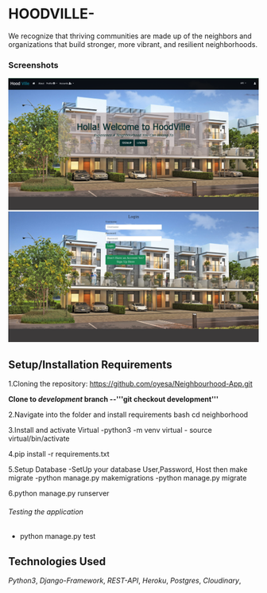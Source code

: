 # HOODVILLE- 
We recognize that thriving communities are made up of the neighbors and organizations that build stronger, more vibrant, and resilient neighborhoods.

### Screenshots

<img src="screenshot/index.png" > 
<img src="screenshot/login" > 


## Setup/Installation Requirements

1.Cloning the repository: https://github.com/oyesa/Neighbourhood-App.git

**Clone to _development_ branch --'''git checkout development'''**


2.Navigate into the folder and install requirements
bash cd neighborhood

3.Install and activate Virtual
-python3 -m venv virtual - source virtual/bin/activate

4.pip install -r requirements.txt

5.Setup Database
-SetUp your database User,Password, Host then make migrate
-python manage.py makemigrations 
-python manage.py migrate

6.python manage.py runserver

###### Testing the application
- python manage.py test

## Technologies Used
*Python3*,
*Django-Framework*,
*REST-API*,
*Heroku*,
*Postgres*,
*Cloudinary*,
